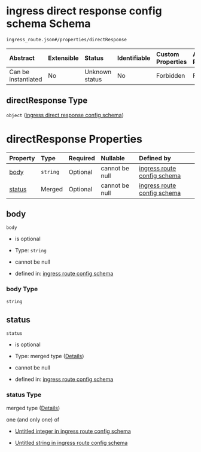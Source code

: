 # ingress direct response config schema Schema

```txt
ingress_route.json#/properties/directResponse
```



| Abstract            | Extensible | Status         | Identifiable | Custom Properties | Additional Properties | Access Restrictions | Defined In                                                                |
| :------------------ | :--------- | :------------- | :----------- | :---------------- | :-------------------- | :------------------ | :------------------------------------------------------------------------ |
| Can be instantiated | No         | Unknown status | No           | Forbidden         | Forbidden             | none                | [ingress\_route.json\*](../out/ingress_route.json "open original schema") |

## directResponse Type

`object` ([ingress direct response config schema](ingress_route-properties-ingress-direct-response-config-schema.md))

# directResponse Properties

| Property          | Type     | Required | Nullable       | Defined by                                                                                                                                                                           |
| :---------------- | :------- | :------- | :------------- | :----------------------------------------------------------------------------------------------------------------------------------------------------------------------------------- |
| [body](#body)     | `string` | Optional | cannot be null | [ingress route config schema](ingress_route-properties-ingress-direct-response-config-schema-properties-body.md "ingress_route.json#/properties/directResponse/properties/body")     |
| [status](#status) | Merged   | Optional | cannot be null | [ingress route config schema](ingress_route-properties-ingress-direct-response-config-schema-properties-status.md "ingress_route.json#/properties/directResponse/properties/status") |

## body



`body`

* is optional

* Type: `string`

* cannot be null

* defined in: [ingress route config schema](ingress_route-properties-ingress-direct-response-config-schema-properties-body.md "ingress_route.json#/properties/directResponse/properties/body")

### body Type

`string`

## status



`status`

* is optional

* Type: merged type ([Details](ingress_route-properties-ingress-direct-response-config-schema-properties-status.md))

* cannot be null

* defined in: [ingress route config schema](ingress_route-properties-ingress-direct-response-config-schema-properties-status.md "ingress_route.json#/properties/directResponse/properties/status")

### status Type

merged type ([Details](ingress_route-properties-ingress-direct-response-config-schema-properties-status.md))

one (and only one) of

* [Untitled integer in ingress route config schema](ingress_route-properties-ingress-direct-response-config-schema-properties-status-oneof-0.md "check type definition")

* [Untitled string in ingress route config schema](ingress_route-properties-ingress-direct-response-config-schema-properties-status-oneof-1.md "check type definition")
